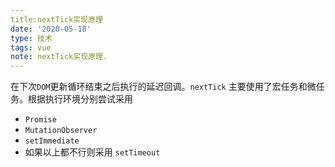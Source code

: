 ```yaml
---
title:nextTick实现原理
date: '2020-05-18'
type: 技术
tags: vue
note: nextTick实现原理.
---
```



在下次`DOM`更新循环结束之后执行的延迟回调。`nextTick` 主要使用了宏任务和微任务。根据执行环境分别尝试采用

+ `Promise`
+ `MutationObserver`
+ `setImmediate`
+ 如果以上都不行则采用 `setTimeout`
